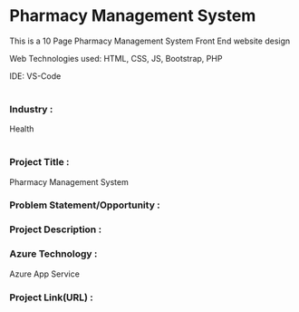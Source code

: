 # Pharmacy Management System
This is a 10 Page Pharmacy Management System Front End website design

Web Technologies used: HTML, CSS, JS, Bootstrap, PHP

IDE: VS-Code
<br><br>

### Industry :
Health
<br><br>

### Project Title :
Pharmacy Management System

### Problem Statement/Opportunity :

### Project Description :

### Azure Technology :
Azure App Service

### Project Link(URL) :





